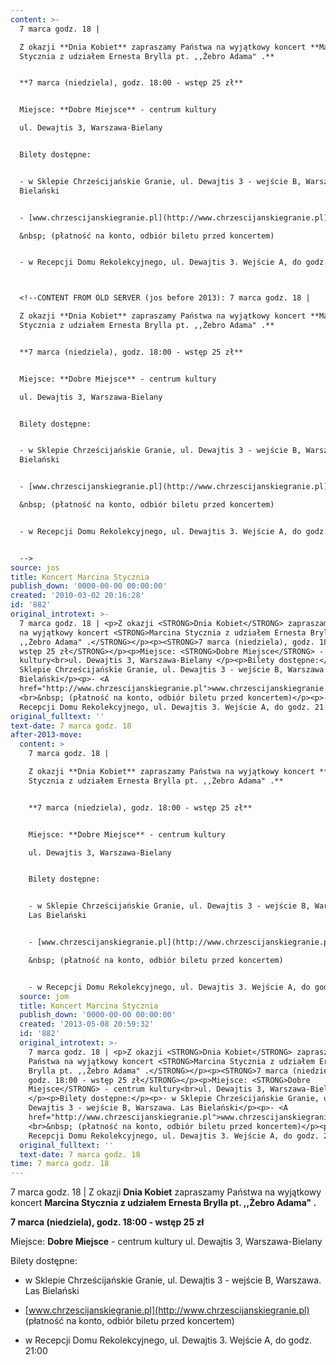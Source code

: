 ```yaml
---
content: >-
  7 marca godz. 18 | 

  Z okazji **Dnia Kobiet** zapraszamy Państwa na wyjątkowy koncert **Marcina
  Stycznia z udziałem Ernesta Brylla pt. ,,Żebro Adama" .**


  **7 marca (niedziela), godz. 18:00 - wstęp 25 zł**


  Miejsce: **Dobre Miejsce** - centrum kultury

  ul. Dewajtis 3, Warszawa-Bielany 


  Bilety dostępne:


  - w Sklepie Chrześcijańskie Granie, ul. Dewajtis 3 - wejście B, Warszawa. Las
  Bielański


  - [www.chrzescijanskiegranie.pl](http://www.chrzescijanskiegranie.pl)&nbsp; 

  &nbsp; (płatność na konto, odbiór biletu przed koncertem)


  - w Recepcji Domu Rekolekcyjnego, ul. Dewajtis 3. Wejście A, do godz. 21:00 



  <!--CONTENT FROM OLD SERVER (jos before 2013): 7 marca godz. 18 | 

  Z okazji **Dnia Kobiet** zapraszamy Państwa na wyjątkowy koncert **Marcina
  Stycznia z udziałem Ernesta Brylla pt. ,,Żebro Adama" .**


  **7 marca (niedziela), godz. 18:00 - wstęp 25 zł**


  Miejsce: **Dobre Miejsce** - centrum kultury

  ul. Dewajtis 3, Warszawa-Bielany 


  Bilety dostępne:


  - w Sklepie Chrześcijańskie Granie, ul. Dewajtis 3 - wejście B, Warszawa. Las
  Bielański


  - [www.chrzescijanskiegranie.pl](http://www.chrzescijanskiegranie.pl)&nbsp; 

  &nbsp; (płatność na konto, odbiór biletu przed koncertem)


  - w Recepcji Domu Rekolekcyjnego, ul. Dewajtis 3. Wejście A, do godz. 21:00 


  -->
source: jos
title: Koncert Marcina Stycznia
publish_down: '0000-00-00 00:00:00'
created: '2010-03-02 20:16:28'
id: '882'
original_introtext: >-
  7 marca godz. 18 | <p>Z okazji <STRONG>Dnia Kobiet</STRONG> zapraszamy Państwa
  na wyjątkowy koncert <STRONG>Marcina Stycznia z udziałem Ernesta Brylla pt.
  ,,Żebro Adama" .</STRONG></p><p><STRONG>7 marca (niedziela), godz. 18:00 -
  wstęp 25 zł</STRONG></p><p>Miejsce: <STRONG>Dobre Miejsce</STRONG> - centrum
  kultury<br>ul. Dewajtis 3, Warszawa-Bielany </p><p>Bilety dostępne:</p><p>- w
  Sklepie Chrześcijańskie Granie, ul. Dewajtis 3 - wejście B, Warszawa. Las
  Bielański</p><p>- <A
  href="http://www.chrzescijanskiegranie.pl">www.chrzescijanskiegranie.pl</A>&nbsp;
  <br>&nbsp; (płatność na konto, odbiór biletu przed koncertem)</p><p>- w
  Recepcji Domu Rekolekcyjnego, ul. Dewajtis 3. Wejście A, do godz. 21:00 </p>
original_fulltext: ''
text-date: 7 marca godz. 18
after-2013-move:
  content: >
    7 marca godz. 18 | 

    Z okazji **Dnia Kobiet** zapraszamy Państwa na wyjątkowy koncert **Marcina
    Stycznia z udziałem Ernesta Brylla pt. ,,Żebro Adama" .**


    **7 marca (niedziela), godz. 18:00 - wstęp 25 zł**


    Miejsce: **Dobre Miejsce** - centrum kultury

    ul. Dewajtis 3, Warszawa-Bielany 


    Bilety dostępne:


    - w Sklepie Chrześcijańskie Granie, ul. Dewajtis 3 - wejście B, Warszawa.
    Las Bielański


    - [www.chrzescijanskiegranie.pl](http://www.chrzescijanskiegranie.pl)&nbsp; 

    &nbsp; (płatność na konto, odbiór biletu przed koncertem)


    - w Recepcji Domu Rekolekcyjnego, ul. Dewajtis 3. Wejście A, do godz. 21:00 
  source: jom
  title: Koncert Marcina Stycznia
  publish_down: '0000-00-00 00:00:00'
  created: '2013-05-08 20:59:32'
  id: '882'
  original_introtext: >-
    7 marca godz. 18 | <p>Z okazji <STRONG>Dnia Kobiet</STRONG> zapraszamy
    Państwa na wyjątkowy koncert <STRONG>Marcina Stycznia z udziałem Ernesta
    Brylla pt. ,,Żebro Adama" .</STRONG></p><p><STRONG>7 marca (niedziela),
    godz. 18:00 - wstęp 25 zł</STRONG></p><p>Miejsce: <STRONG>Dobre
    Miejsce</STRONG> - centrum kultury<br>ul. Dewajtis 3, Warszawa-Bielany
    </p><p>Bilety dostępne:</p><p>- w Sklepie Chrześcijańskie Granie, ul.
    Dewajtis 3 - wejście B, Warszawa. Las Bielański</p><p>- <A
    href="http://www.chrzescijanskiegranie.pl">www.chrzescijanskiegranie.pl</A>&nbsp;
    <br>&nbsp; (płatność na konto, odbiór biletu przed koncertem)</p><p>- w
    Recepcji Domu Rekolekcyjnego, ul. Dewajtis 3. Wejście A, do godz. 21:00 </p>
  original_fulltext: ''
  text-date: 7 marca godz. 18
time: 7 marca godz. 18
---
```

7 marca godz. 18 | 
Z okazji **Dnia Kobiet** zapraszamy Państwa na wyjątkowy koncert **Marcina Stycznia z udziałem Ernesta Brylla pt. ,,Żebro Adama" .**

**7 marca (niedziela), godz. 18:00 - wstęp 25 zł**

Miejsce: **Dobre Miejsce** - centrum kultury
ul. Dewajtis 3, Warszawa-Bielany 

Bilety dostępne:

- w Sklepie Chrześcijańskie Granie, ul. Dewajtis 3 - wejście B, Warszawa. Las Bielański

- [www.chrzescijanskiegranie.pl](http://www.chrzescijanskiegranie.pl)&nbsp; 
&nbsp; (płatność na konto, odbiór biletu przed koncertem)

- w Recepcji Domu Rekolekcyjnego, ul. Dewajtis 3. Wejście A, do godz. 21:00 


<!--CONTENT FROM OLD SERVER (jos before 2013): 7 marca godz. 18 | 
Z okazji **Dnia Kobiet** zapraszamy Państwa na wyjątkowy koncert **Marcina Stycznia z udziałem Ernesta Brylla pt. ,,Żebro Adama" .**

**7 marca (niedziela), godz. 18:00 - wstęp 25 zł**

Miejsce: **Dobre Miejsce** - centrum kultury
ul. Dewajtis 3, Warszawa-Bielany 

Bilety dostępne:

- w Sklepie Chrześcijańskie Granie, ul. Dewajtis 3 - wejście B, Warszawa. Las Bielański

- [www.chrzescijanskiegranie.pl](http://www.chrzescijanskiegranie.pl)&nbsp; 
&nbsp; (płatność na konto, odbiór biletu przed koncertem)

- w Recepcji Domu Rekolekcyjnego, ul. Dewajtis 3. Wejście A, do godz. 21:00 

-->

<!--{{json:{"created_date":"2010-03-02 20:16:28","publish_down":"0000-00-00 00:00:00","id":"882"}}}-->